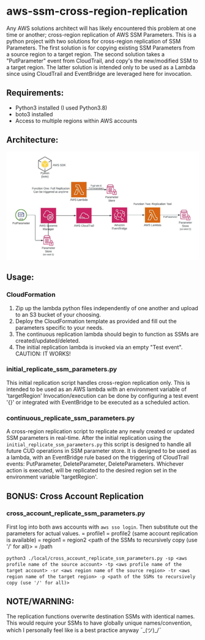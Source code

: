 # aws-ssm-cross-region-replication
Any AWS solutions architect will has likely encountered this problem at one time or another; cross-region replication of
AWS SSM Parameters. This is a python project with two solutions for cross-region replication of SSM Parameters. The 
first solution is for copying existing SSM Parameters from a source region to a target region. The second solution takes
a "PutParameter" event from CloudTrail, and copy's the new/modified SSM to a target region. The latter solution is 
intended only to be used as a Lambda since using CloudTrail and EventBridge are leveraged here for invocation.

## Requirements:
- Python3 installed (I used Python3.8)
- boto3 installed
- Access to multiple regions within AWS accounts

## Architecture:
![SSM CRR Architecture](./assets/ssm_replication.png)

## Usage:

### CloudFormation
1. Zip up the lambda python files independently of one another and upload to an S3 bucket of your choosing.
2. Deploy the CloudFormation template as provided and fill out the parameters specific to your needs.
3. The continuous replication lambda should begin to function as SSMs are created/updated/deleted.
4. The initial replication lambda is invoked via an empty "Test event". CAUTION: IT WORKS!

### initial_replicate_ssm_parameters.py
This initial replication script handles cross-region replication only. This is intended to be used as an AWS lambda with
an environment variable of 'targetRegion' Invocation/execution can be done by configuring a test event '{}' or 
integrated with EventBridge to be executed as a scheduled action.

### continuous_replicate_ssm_parameters.py
A cross-region replication script to replicate any newly created or updated SSM parameters in real-time. After the 
initial replication using the `initial_replicate_ssm_parameters.py` this script is designed to handle all future CUD 
operations in SSM parameter store. It is designed to be used as a lambda, with an EventBridge rule based on the 
triggering of CloudTrail events: PutParameter, DeleteParameter, DeleteParameters. Whichever action is executed, will be 
replicated to the desired region set in the environment variable 'targetRegion'.

## BONUS: Cross Account Replication
### cross_account_replicate_ssm_parameters.py
First log into both aws accounts with `aws sso login`. Then substitute out the parameters for actual values.
<aws profile name of the source account> = profile1
<aws profile name of the target account> = profile2 (same account replication is available)
<aws region name of the source region> = region1
<aws region name of the target region> = region2
<path of the SSMs to recursively copy (use '/' for all)> = /path
```
python3 ./local/cross_account_replicate_ssm_parameters.py -sp <aws profile name of the source account> -tp <aws profile name of the target account> -sr <aws region name of the source region> -tr <aws region name of the target region> -p <path of the SSMs to recursively copy (use '/' for all)>
```

## NOTE/WARNING:
The replication functions overwrite destination SSMs with identical names. This would require your SSMs to have globally
unique names/convention, which I personally feel like is a best practice anyway ¯\_(ツ)_/¯
